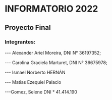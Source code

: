# INFORMATORIO 2022
## Proyecto Final
### Integrantes:
 
--- Alexander Ariel Moreira, DNI N° 36197352;

--- Carolina Graciela Marturet, DNI N° 36675978;

--- Ismael Norberto HERNÁN 

--- Matias Ezequiel Palacio

---Gomez, Selene DNI ° 41.414.190
